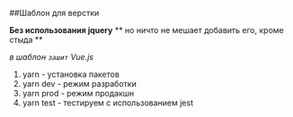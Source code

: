 ##Шаблон для верстки

**Без использования jquery**
** но ничто не мешает добавить его, кроме стыда **

_в шаблон `зашит` Vue.js_

1. yarn - установка пакетов
2. yarn dev - режим разработки
3. yarn prod - режим продакшн
4. yarn test - тестируем с использованием jest
